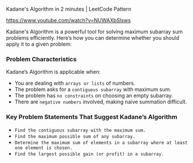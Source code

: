 Kadane's Algorithm in 2 minutes | LeetCode Pattern

https://www.youtube.com/watch?v=NUWAXbSlsws


Kadane's Algorithm is a powerful tool for solving maximum subarray sum problems efficiently. 
Here’s how you can determine whether you should apply it to a given problem:

### Problem Characteristics
Kadane’s Algorithm is applicable when:

- You are dealing with `arrays or lists` of numbers.
- The problem asks for a `contiguous subarray` with maximum sum.
- The problem has `no constraints` on choosing an empty subarray.
- There are `negative numbers` involved, making naive summation difficult.



### Key Problem Statements That Suggest Kadane’s Algorithm
 - `Find the contiguous subarray with the maximum sum.`
 - `Find the maximum possible sum of any subarray.`
 - `Determine the maximum sum of elements in a subarray where at least one element is chosen.`
 - `Find the largest possible gain (or profit) in a subarray.`